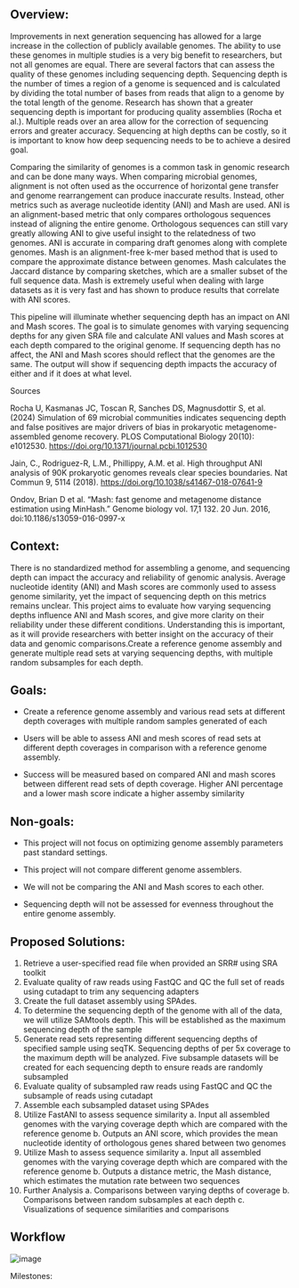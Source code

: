 ## Overview:

Improvements in next generation sequencing has allowed for a large increase in the collection of publicly available genomes. The ability to use these genomes in multiple studies is a very big benefit to researchers, but not all genomes are equal. There are several factors that can assess the quality of these genomes including sequencing depth. Sequencing depth is the number of times a region of a genome is sequenced and is calculated by dividing the total number of bases from reads that align to a genome by the total length of the genome. Research has shown that a greater sequencing depth is important for producing quality assemblies (Rocha et al.). Multiple reads over an area allow for the correction of sequencing errors and greater accuracy. Sequencing at high depths can be costly, so it is important to know how deep sequencing needs to be to achieve a desired goal. 

Comparing the similarity of genomes is a common task in genomic research and can be done many ways. When comparing microbial genomes, alignment is not often used as the occurrence of horizontal gene transfer and genome rearrangement can produce inaccurate results. Instead, other metrics such as average nucleotide identity (ANI) and Mash are used. ANI is an alignment-based metric that only compares orthologous sequences instead of aligning the entire genome. Orthologous sequences can still vary greatly allowing ANI to give useful insight to the relatedness of two genomes. ANI is accurate in comparing draft genomes along with complete genomes. Mash is an alignment-free k-mer based method that is used to compare the approximate distance between genomes. Mash calculates the Jaccard distance by comparing sketches, which are a smaller subset of the full sequence data.  Mash is extremely useful when dealing with large datasets as it is very fast and has shown to produce results that correlate with ANI scores. 

This pipeline will illuminate whether sequencing depth has an impact on ANI and Mash scores. The goal is to simulate genomes with varying sequencing depths for any given SRA file and calculate ANI values and Mash scores at each depth compared to the original genome.  If sequencing depth has no affect, the ANI and Mash scores should reflect that the genomes are the same. The output will show if sequencing depth impacts the accuracy of either and if it does at what level. 

Sources

Rocha U, Kasmanas JC, Toscan R, Sanches DS, Magnusdottir S, et al. (2024) Simulation of 69 microbial communities indicates sequencing depth and false positives are major drivers of bias in prokaryotic metagenome-assembled genome recovery. PLOS Computational Biology 20(10): e1012530.  https://doi.org/10.1371/journal.pcbi.1012530

Jain, C., Rodriguez-R, L.M., Phillippy, A.M. et al. High throughput ANI analysis of 90K prokaryotic genomes reveals clear species boundaries. Nat Commun 9, 5114 (2018). https://doi.org/10.1038/s41467-018-07641-9

Ondov, Brian D et al. “Mash: fast genome and metagenome distance estimation using MinHash.” Genome biology vol. 17,1 132. 20 Jun. 2016, doi:10.1186/s13059-016-0997-x

## Context:

There is no standardized method for assembling a genome, and sequencing depth can impact the 
accuracy and reliability of genomic analysis. Average nucleotide identity (ANI) and Mash scores 
are commonly used to assess genome similarity, yet the impact of sequencing depth on this metrics 
remains unclear. This project aims to evaluate how varying sequencing depths influence ANI and 
Mash scores, and give more clarity on their reliability under these different conditions. 
Understanding this is important, as it will provide researchers with better insight on the 
accuracy of their data and genomic comparisons.Create a reference genome assembly and generate 
multiple read sets at varying sequencing depths, with multiple random subsamples for each depth.

## Goals: 

- Create a reference genome assembly and various read sets at different depth coverages with 
multiple random samples generated of each 

- Users will be able to assess ANI and mesh scores of read sets at different depth coverages in 
comparison with a reference genome assembly. 

- Success will be measured based on compared ANI and mash scores between different read sets of
depth coverage. Higher ANI percentage and a lower mash score indicate a higher assemby
similarity

## Non-goals:

- This project will not focus on optimizing genome assembly parameters past standard settings.

- This project will not compare different genome assemblers. 

- We will not be comparing the ANI and Mash scores to each other. 

- Sequencing depth will not be assessed for evenness throughout the entire genome assembly.



## Proposed Solutions:
1.	Retrieve a user-specified read file when provided an SRR# using SRA toolkit
2.	Evaluate quality of raw reads using FastQC and QC the full set of reads using cutadapt to trim any sequencing adapters
3.	Create the full dataset assembly using SPAdes.
4.	 To determine the sequencing depth of the genome with all of the data, we will utilize SAMtools depth. This will be established as the maximum sequencing depth of the sample
5.	Generate read sets representing different sequencing depths of specified sample using seqTK. Sequencing depths of per 5x coverage to the maximum depth will be analyzed. Five subsample datasets will be created for each sequencing depth to ensure reads are randomly subsampled
6.	Evaluate quality of subsampled raw reads using FastQC and QC the subsample of reads using cutadapt
7.	Assemble each subsampled dataset using SPAdes
8.	Utilize FastANI to assess sequence similarity
    a.	Input all assembled genomes with the varying coverage depth which are compared with the reference genome
    b.	Outputs an ANI score, which provides the mean nucleotide identity of orthologous genes shared between two genomes
9.	Utilize Mash to assess sequence similarity
    a.	Input all assembled genomes with the varying coverage depth which are compared with the reference genome
    b.	Outputs a distance metric, the Mash distance, which estimates the mutation rate between two sequences
10.	Further Analysis
    a.	Comparisons between varying depths of coverage
    b.	Comparisons between random subsamples at each depth
    c.	Visualizations of sequence similarities and comparisons

## Workflow
![image](https://github.com/user-attachments/assets/8cb7825e-5d34-42a8-ac50-94896e68e2e8)

Milestones:

